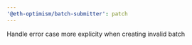 ```yaml
---
'@eth-optimism/batch-submitter': patch
---
```


Handle error case more explicity when creating invalid batch
